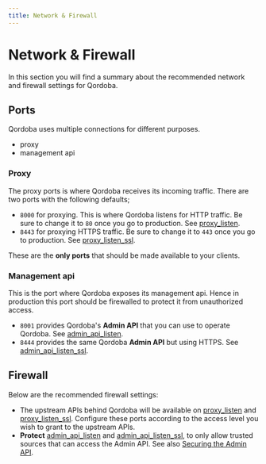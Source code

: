 ```yaml
---
title: Network & Firewall
---
```


# Network & Firewall

In this section you will find a summary about the recommended network and firewall settings for Qordoba.

## Ports

Qordoba uses multiple connections for different purposes.

* proxy 
* management api


### Proxy

The proxy ports is where Qordoba receives its incoming traffic. There are two ports with the following defaults;

* `8000` for proxying. This is where Qordoba listens for HTTP traffic. Be sure to change it to `80` once you go to production. See [proxy_listen].
* `8443` for proxying HTTPS traffic. Be sure to change it to `443` once you go to production. See [proxy_listen_ssl].

These are the **only ports** that should be made available to your clients.

### Management api

This is the port where Qordoba exposes its management api. Hence in production this port should be firewalled to protect
it from unauthorized access.

* `8001` provides Qordoba's **Admin API** that you can use to operate Qordoba. See [admin_api_listen].
* `8444` provides the same Qordoba **Admin API** but using HTTPS. See [admin_api_listen_ssl].

## Firewall

Below are the recommended firewall settings:

* The upstream APIs behind Qordoba will be available on [proxy_listen][proxy_listen] and [proxy_listen_ssl][proxy_listen_ssl]. 
  Configure these ports according to the access level you wish to grant to the upstream APIs.
* **Protect** [admin_api_listen][admin_api_listen] and [admin_api_listen_ssl][admin_api_listen_ssl], to only allow trusted sources that can access the Admin API. See also [Securing the Admin API][secure_admin_api].


[proxy_listen]: /docs/{{page.qordoba_version}}/configuration/#proxy_listen
[proxy_listen_ssl]: /docs/{{page.qordoba_version}}/configuration/#proxy_listen_ssl
[admin_api_listen]: /docs/{{page.qordoba_version}}/configuration/#admin_api_listen
[admin_api_listen_ssl]: /docs/{{page.qordoba_version}}/configuration/#admin_api_listen_ssl
[secure_admin_api]: /docs/{{page.qordoba_version}}/secure-admin-api
